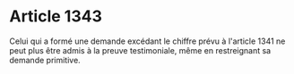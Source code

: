 # Article 1343

Celui qui a formé une demande excédant le chiffre prévu à l'article 1341 ne peut plus être admis à la preuve testimoniale, même en restreignant sa demande primitive.
